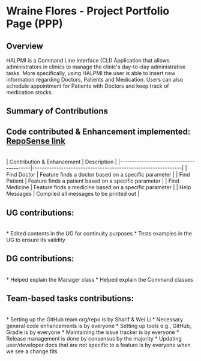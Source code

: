 # Wraine Flores - Project Portfolio Page (PPP)

## Overview
HALPMI is a Command Line Interface (CLI) Application that allows administrators in clinics to manage the clinic's day-to-day
administrative tasks. More specifically, using HALPMI the user is able to insert new information regarding Doctors, Patients
and Medication. Users can also schedule appointment for Patients with Doctors and keep track of medication stocks.
## Summary of Contributions

## **Code contributed & Enhancement implemented:** [RepoSense link](https://nus-cs2113-ay2122s2.github.io/tp-dashboard/?search=wraineflores&sort=groupTitle&sortWithin=title&timeframe=commit&mergegroup=&groupSelect=groupByRepos&breakdown=true&checkedFileTypes=docs~functional-code~test-code~other&since=2022-02-18)
<br>
| Contribution & Enhancement              | Description                                                  |
|-----------------------------------------|--------------------------------------------------------------|
| Find Doctor                             | Feature finds a doctor based on a specific parameter         |
| Find Patient                            | Feature finds a patient based on a specific parameter        |
| Find Medicine                           | Feature finds a medicine based on a specific parameter       |
| Help Messages                           | Compiled all messages to be printed out                      |

## **UG contributions:**
<br>
* Edited contents in the UG for continuity purposes
* Tests examples in the UG to ensure its validity

## **DG contributions:**
<br>
* Helped explain the Manager class
* Helped explain the Command classes

## **Team-based tasks contributions:**
<br>
* Setting up the GitHub team org/repo is by Sharif & Wei Li
* Necessary general code enhancements is by everyone
* Setting up tools e.g., GitHub, Gradle is by everyone
* Maintaining the issue tracker is by everyone
* Release management is done by consensus by the majority
* Updating user/developer docs that are not specific to a feature is by everyone when we see a change fits
